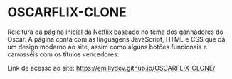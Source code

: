 # OSCARFLIX-CLONE
Releitura da página inicial da Netflix baseado no tema dos ganhadores do Oscar. A página conta com as linguagens JavaScript, HTML e CSS que dá um design moderno ao site, assim como alguns botões funcionais e carrosséis com os títulos vencedores.

Link de acesso ao site: https://emillydev.github.io/OSCARFLIX-CLONE/
